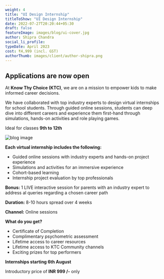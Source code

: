 ```yaml
---
weight: 4
title: "UI Design Internship"
titleToShow: "UI Design Internship"
date: 2022-07-27T20:20:44+05:30
draft: false
featureImage: images/blog/ui-cover.jpg
author: Shipra Chandra
social_li_profile:
typeDate: April 2023
cost: ₹4,999 (incl. GST) 
authorThumb: images/client/author-shipra.png
---
```


## Applications are now open

At __Know Thy Choice (KTC)__, we are on a mission to empower kids to make informed career decisions.

We have collaborated with top industry experts to design virtual internships for school students. Through guided online sessions, students can deep dive into different careers and experience them first-hand through simulations, hands-on activities and role playing games.

Ideal for classes __9th to 12th__

![blog image](/images/blog/single-blog-1.jpg)

__Each virtual internship includes the following:__
- Guided online sessions with industry experts and hands-on project experience
- Simulations and activities for an immersive experience 
- Cohort-based learning
- Internship project evaluation by top professionals

__Bonus:__  1 LIVE interactive session for parents with an industry expert to address al queries regarding a chosen career path

__Duration:__ 8-10 hours spread over 4 weeks

__Channel:__ Online sessions

__What do you get?__
- Certificate of Completion
- Complimentary psychometric assessment
- Lifetime access to career resources 
- Lifetime access to KTC Community channels
- Exciting prizes for top performers

__Internships starting 6th August__

Introductory price of **INR 999 /-** only

<!-- Only 30 seats per cohort [Apply Now](https://forms.office.com/r/Wwe2xJwWj6) -->


